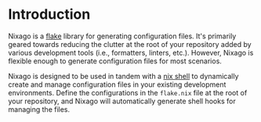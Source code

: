 # Introduction

Nixago is a [flake][1] library for generating configuration files. It's
primarily geared towards reducing the clutter at the root of your repository
added by various development tools (i.e., formatters, linters, etc.). However,
Nixago is flexible enough to generate configuration files for most scenarios.

Nixago is designed to be used in tandem with a [nix shell][2] to dynamically
create and manage configuration files in your existing development environments.
Define the configurations in the `flake.nix` file at the root of your
repository, and Nixago will automatically generate shell hooks for managing the
files.

[1]: https://nixos.wiki/wiki/Flakes
[2]: https://nixos.org/manual/nix/stable/command-ref/nix-shell.html
